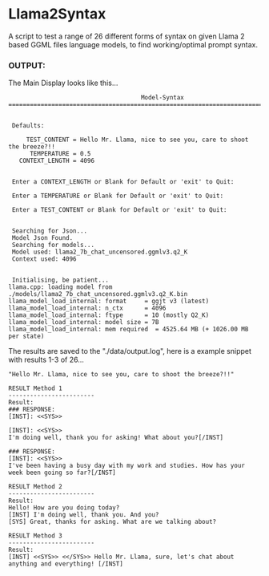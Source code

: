 # Llama2Syntax
A script to test a range of 26 different forms of syntax on given Llama 2 based GGML files language models, to find working/optimal prompt syntax.

### OUTPUT:
The Main Display looks like this...
```=========================================================================================
                                     Model-Syntax
=========================================================================================


 Defaults:

     TEST_CONTENT = Hello Mr. Llama, nice to see you, care to shoot the breeze?!!
      TEMPERATURE = 0.5
   CONTEXT_LENGTH = 4096


 Enter a CONTEXT_LENGTH or Blank for Default or 'exit' to Quit:

 Enter a TEMPERATURE or Blank for Default or 'exit' to Quit:

 Enter a TEST_CONTENT or Blank for Default or 'exit' to Quit:


 Searching for Json...
 Model Json Found.
 Searching for models...
 Model used: llama2_7b_chat_uncensored.ggmlv3.q2_K
 Context used: 4096


 Initialising, be patient...
llama.cpp: loading model from ./models/llama2_7b_chat_uncensored.ggmlv3.q2_K.bin
llama_model_load_internal: format     = ggjt v3 (latest)
llama_model_load_internal: n_ctx      = 4096
llama_model_load_internal: ftype      = 10 (mostly Q2_K)
llama_model_load_internal: model size = 7B
llama_model_load_internal: mem required  = 4525.64 MB (+ 1026.00 MB per state)

```
The results are saved to the "./data/output.log", here is a example snippet with results 1-3 of 26... 
```TEST CONTENT:
"Hello Mr. Llama, nice to see you, care to shoot the breeze?!!"

RESULT Method 1
------------------------
Result:
### RESPONSE:
[INST]: <<SYS>>

[INST]: <<SYS>>
I'm doing well, thank you for asking! What about you?[/INST]

### RESPONSE:
[INST]: <<SYS>>
I've been having a busy day with my work and studies. How has your week been going so far?[/INST]

RESULT Method 2
------------------------
Result:
Hello! How are you doing today?
[INST] I'm doing well, thank you. And you?
[SYS] Great, thanks for asking. What are we talking about?

RESULT Method 3
------------------------
Result:
[INST] <<SYS>> <</SYS>> Hello Mr. Llama, sure, let's chat about anything and everything! [/INST]
```
